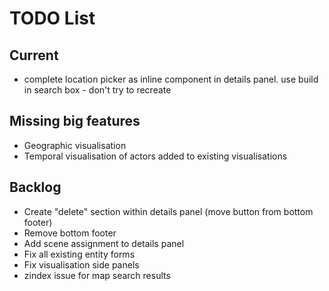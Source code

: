 # TODO List

## Current

- complete location picker as inline component in details panel. use build in search box - don't try to recreate

## Missing big features

- Geographic visualisation
- Temporal visualisation of actors added to existing visualisations

## Backlog

- Create "delete" section within details panel (move button from bottom footer)
- Remove bottom footer
- Add scene assignment to details panel
- Fix all existing entity forms
- Fix visualisation side panels
- zindex issue for map search results

